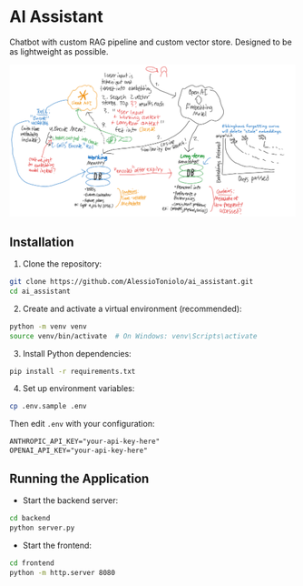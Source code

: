 # AI Assistant

Chatbot with custom RAG pipeline and custom vector store. Designed to be as lightweight as possible.

![System Overview](system_overview.png)

## Installation

1. Clone the repository:
```bash
git clone https://github.com/AlessioToniolo/ai_assistant.git
cd ai_assistant
```

2. Create and activate a virtual environment (recommended):
```bash
python -m venv venv
source venv/bin/activate  # On Windows: venv\Scripts\activate
```

3. Install Python dependencies:
```bash
pip install -r requirements.txt
```

4. Set up environment variables:
```bash
cp .env.sample .env
```
Then edit `.env` with your configuration:
```
ANTHROPIC_API_KEY="your-api-key-here"
OPENAI_API_KEY="your-api-key-here"
```

## Running the Application

* Start the backend server:
```bash
cd backend
python server.py
```

* Start the frontend:
```bash
cd frontend
python -m http.server 8080
```